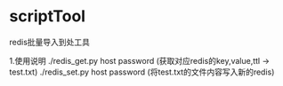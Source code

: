 # scriptTool
redis批量导入到处工具

1.使用说明
  ./redis_get.py host password (获取对应redis的key,value,ttl -> test.txt)
  ./redis_set.py host password (将test.txt的文件内容写入新的redis)

